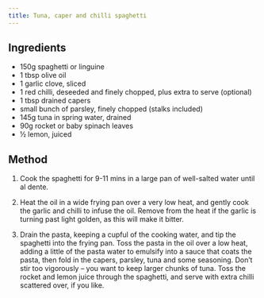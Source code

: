 ```yaml
---
title: Tuna, caper and chilli spaghetti
---
```


## Ingredients

- 150g spaghetti or linguine
- 1 tbsp olive oil
- 1 garlic clove, sliced
- 1 red chilli, deseeded and finely chopped, plus extra to serve (optional)
- 1 tbsp drained capers
- small bunch of parsley, finely chopped (stalks included)
- 145g tuna in spring water, drained
- 90g rocket or baby spinach leaves
- ½ lemon, juiced

## Method

1.  Cook the spaghetti for 9-11 mins in a large pan of well-salted water until
    al dente.

1.  Heat the oil in a wide frying pan over a very low heat, and gently cook the
    garlic and chilli to infuse the oil. Remove from the heat if the garlic is
    turning past light golden, as this will make it bitter.

1.  Drain the pasta, keeping a cupful of the cooking water, and tip the
    spaghetti into the frying pan. Toss the pasta in the oil over a low heat,
    adding a little of the pasta water to emulsify into a sauce that coats the
    pasta, then fold in the capers, parsley, tuna and some seasoning. Don’t stir
    too vigorously – you want to keep larger chunks of tuna. Toss the rocket and
    lemon juice through the spaghetti, and serve with extra chilli scattered
    over, if you like.

